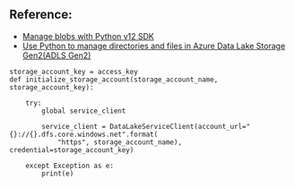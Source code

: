 
## Reference:   
- [Manage blobs with Python v12 SDK](https://docs.microsoft.com/en-us/azure/storage/blobs/storage-quickstart-blobs-python?tabs=environment-variable-windows)
- [Use Python to manage directories and files in Azure Data Lake Storage Gen2(ADLS Gen2)](https://docs.microsoft.com/en-us/azure/storage/blobs/data-lake-storage-directory-file-acl-python)
```
storage_account_key = access_key
def initialize_storage_account(storage_account_name, storage_account_key):
    
    try:  
        global service_client

        service_client = DataLakeServiceClient(account_url="{}://{}.dfs.core.windows.net".format(
            "https", storage_account_name), credential=storage_account_key)
    
    except Exception as e:
        print(e)
```
